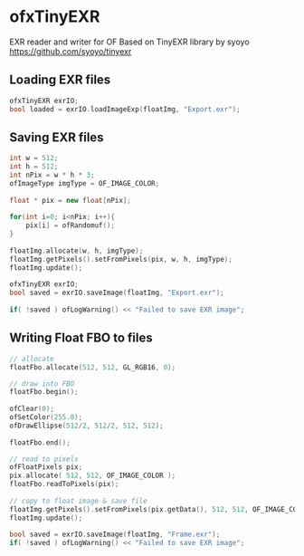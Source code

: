 # ofxTinyEXR
EXR reader and writer for OF
Based on TinyEXR library by syoyo https://github.com/syoyo/tinyexr

## Loading EXR files

```c++
ofxTinyEXR exrIO;
bool loaded = exrIO.loadImageExp(floatImg, "Export.exr");
```

## Saving EXR files

```c++
int w = 512;
int h = 512;
int nPix = w * h * 3; 
ofImageType imgType = OF_IMAGE_COLOR; 
    
float * pix = new float[nPix];
    
for(int i=0; i<nPix; i++){
    pix[i] = ofRandomuf();
}
    
floatImg.allocate(w, h, imgType);
floatImg.getPixels().setFromPixels(pix, w, h, imgType);
floatImg.update();
    
ofxTinyEXR exrIO;
bool saved = exrIO.saveImage(floatImg, "Export.exr");
    
if( !saved ) ofLogWarning() << "Failed to save EXR image";
```

## Writing Float FBO to files

```c++
// allocate
floatFbo.allocate(512, 512, GL_RGB16, 0);

// draw into FBO
floatFbo.begin();
    
ofClear(0);
ofSetColor(255.0);
ofDrawEllipse(512/2, 512/2, 512, 512);
    
floatFbo.end();

// read to pixels 
ofFloatPixels pix;
pix.allocate( 512, 512, OF_IMAGE_COLOR );        
floatFbo.readToPixels(pix);
        
// copy to float image & save file
floatImg.getPixels().setFromPixels(pix.getData(), 512, 512, OF_IMAGE_COLOR);
floatImg.update();
        
bool saved = exrIO.saveImage(floatImg, "Frame.exr");
if( !saved ) ofLogWarning() << "Failed to save EXR image";
```
